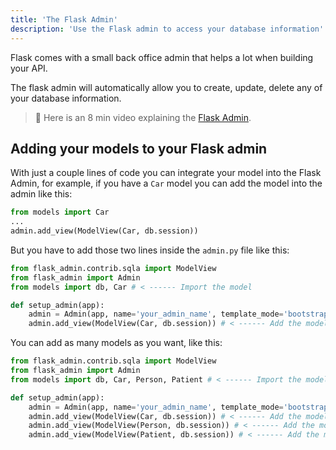 ```yaml
---
title: 'The Flask Admin'
description: 'Use the Flask admin to access your database information'
---
```


Flask comes with a small back office admin that helps a lot when building your API.

The flask admin will automatically allow you to create, update, delete any of your database information.

> 🎥 Here is an 8 min video explaining the [Flask Admin](https://www.youtube.com/watch?v=ysdShEL1HMM).

## Adding your models to your Flask admin

With just a couple lines of code you can integrate your model into the Flask Admin, for example, if you have a `Car` model you can add the model into the admin like this:
```py
from models import Car
...
admin.add_view(ModelView(Car, db.session))
```

But you have to add those two lines inside the `admin.py` file like this:

```py
from flask_admin.contrib.sqla import ModelView
from flask_admin import Admin
from models import db, Car # < ------ Import the model

def setup_admin(app):
    admin = Admin(app, name='your_admin_name', template_mode='bootstrap3')
    admin.add_view(ModelView(Car, db.session)) # < ------ Add the model to the admin
```

You can add as many models as you want, like this:

```py
from flask_admin.contrib.sqla import ModelView
from flask_admin import Admin
from models import db, Car, Person, Patient # < ------ Import the model

def setup_admin(app):
    admin = Admin(app, name='your_admin_name', template_mode='bootstrap3')
    admin.add_view(ModelView(Car, db.session)) # < ------ Add the model to the admin
    admin.add_view(ModelView(Person, db.session)) # < ------ Add the model to the admin
    admin.add_view(ModelView(Patient, db.session)) # < ------ Add the model to the admin
```
